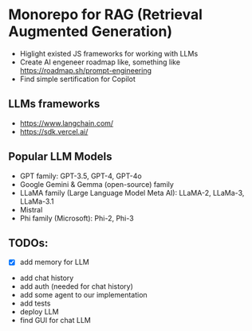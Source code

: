 # Monorepo for RAG (Retrieval Augmented Generation)

- Higlight existed JS frameworks for working with LLMs
- Create AI engeneer roadmap like, something like <https://roadmap.sh/prompt-engineering>
- Find simple sertification for Copilot

## LLMs frameworks

- <https://www.langchain.com/>
- <https://sdk.vercel.ai/>

## Popular LLM Models

- GPT family: GPT-3.5, GPT-4, GPT-4o
- Google Gemini & Gemma (open-source) family
- LLaMA family (Large Language Model Meta AI): LLaMA-2, LLaMa-3, LLaMa-3.1
- Mistral
- Phi family (Microsoft): Phi-2, Phi-3

## TODOs:

- [x] add memory for LLM
- add chat history
- add auth (needed for chat history)
- add some agent to our implementation
- add tests
- deploy LLM
- find GUI for chat LLM
